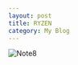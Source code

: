 ```yaml
---
layout: post
title: RYZEN
category: My Blog
---
```




![Note8](https://notebookspec.com/web/wp-content/uploads/2017/07/RYZEN-3-1300X-3.jpg)
